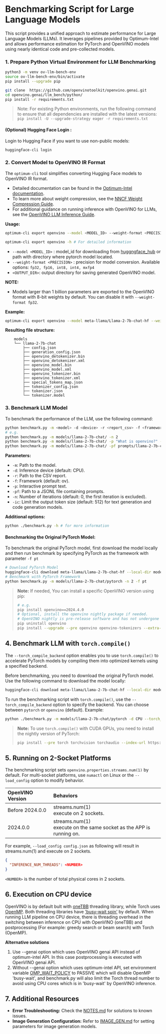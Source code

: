 # Benchmarking Script for Large Language Models

This script provides a unified approach to estimate performance for Large Language Models (LLMs). It leverages pipelines provided by Optimum-Intel and allows performance estimation for PyTorch and OpenVINO models using nearly identical code and pre-collected models.


### 1. Prepare Python Virtual Environment for LLM Benchmarking
   
``` bash
python3 -m venv ov-llm-bench-env
source ov-llm-bench-env/bin/activate
pip install --upgrade pip

git clone  https://github.com/openvinotoolkit/openvino.genai.git
cd openvino.genai/llm_bench/python/
pip install -r requirements.txt  
```

> Note:
> For existing Python environments, run the following command to ensure that all dependencies are installed with the latest versions:  
> `pip install -U --upgrade-strategy eager -r requirements.txt`

#### (Optional) Hugging Face Login :

Login to Hugging Face if you want to use non-public models:

```bash
huggingface-cli login
```

### 2. Convert Model to OpenVINO IR Format
   
The `optimum-cli` tool simplifies converting Hugging Face models to OpenVINO IR format. 
- Detailed documentation can be found in the [Optimum-Intel documentation](https://huggingface.co/docs/optimum/main/en/intel/openvino/export). 
- To learn more about weight compression, see the [NNCF Weight Compression Guide](https://docs.openvino.ai/2024/openvino-workflow/model-optimization-guide/weight-compression.html).
- For additional guidance on running inference with OpenVINO for LLMs, see the [OpenVINO LLM Inference Guide](https://docs.openvino.ai/2024/learn-openvino/llm_inference_guide.html).

**Usage:**

```bash
optimum-cli export openvino --model <MODEL_ID> --weight-format <PRECISION> <OUTPUT_DIR>

optimum-cli export openvino -h # For detailed information
```

* `--model <MODEL_ID>` : model_id for downloading from [huggngface_hub](https://huggingface.co/models) or path with directory where pytorch model located. 
* `--weight-format <PRECISION>` : precision for model conversion. Available options: `fp32, fp16, int8, int4, mxfp4`
* `<OUTPUT_DIR>`: output directory for saving generated OpenVINO model.

**NOTE:** 
- Models larger than 1 billion parameters are exported to the OpenVINO format with 8-bit weights by default. You can disable it with `--weight-format fp32`.

**Example:**
```bash
optimum-cli export openvino --model meta-llama/Llama-2-7b-chat-hf --weight-format fp16 models/llama-2-7b-chat
```
**Resulting file structure:**

```console
    models
    └── llama-2-7b-chat
        ├── config.json
        ├── generation_config.json
        ├── openvino_detokenizer.bin
        ├── openvino_detokenizer.xml
        ├── openvino_model.bin
        ├── openvino_model.xml
        ├── openvino_tokenizer.bin
        ├── openvino_tokenizer.xml
        ├── special_tokens_map.json
        ├── tokenizer_config.json
        ├── tokenizer.json
        └── tokenizer.model
```

### 3. Benchmark LLM Model

To benchmark the performance of the LLM, use the following command:

``` bash
python benchmark.py -m <model> -d <device> -r <report_csv> -f <framework> -p <prompt text> -n <num_iters>
# e.g.
python benchmark.py -m models/llama-2-7b-chat/ -n 2
python benchmark.py -m models/llama-2-7b-chat/ -p "What is openvino?" -n 2
python benchmark.py -m models/llama-2-7b-chat/ -pf prompts/llama-2-7b-chat_l.jsonl -n 2
```

**Parameters:**
- `-m`: Path to the model.
- `-d`: Inference device (default: CPU).
- `-r`: Path to the CSV report.
- `-f`: Framework (default: ov).
- `-p`: Interactive prompt text.
- `-pf`: Path to a JSONL file containing prompts.
- `-n`: Number of iterations (default: 0, the first iteration is excluded).
- `-ic`: Limit the output token size (default: 512) for text generation and code generation models.

**Additional options:**
``` bash
python ./benchmark.py -h # for more information
```

#### Benchmarking the Original PyTorch Model:
To benchmark the original PyTorch model, first download the model locally and then run benchmark by specifying PyTorch as the framework with parameter `-f pt`

```bash
# Download PyTorch Model
huggingface-cli download meta-llama/Llama-2-7b-chat-hf --local-dir models/llama-2-7b-chat/pytorch
# Benchmark with PyTorch Framework
python benchmark.py -m models/llama-2-7b-chat/pytorch -n 2 -f pt
```

> **Note:** If needed, You can install a specific OpenVINO version using pip:
> ``` bash
> # e.g. 
> pip install openvino==2024.4.0
> # Optional, install the openvino nightly package if needed.
> # OpenVINO nightly is pre-release software and has not undergone full release validation or qualification. 
> pip uninstall openvino
> pip install --upgrade --pre openvino openvino-tokenizers --extra-index-url https://storage.openvinotoolkit.org/simple/wheels/nightly
> ```

## 4. Benchmark LLM with `torch.compile()`

The `--torch_compile_backend` option enables you to use `torch.compile()` to accelerate PyTorch models by compiling them into optimized kernels using a specified backend.

Before benchmarking, you need to download the original PyTorch model. Use the following command to download the model locally:

```bash
huggingface-cli download meta-llama/Llama-2-7b-chat-hf --local-dir models/llama-2-7b-chat/pytorch
```

To run the benchmarking script with `torch.compile()`, use the `--torch_compile_backend` option to specify the backend. You can choose between `pytorch` or `openvino` (default). Example:

```bash
python ./benchmark.py -m models/llama-2-7b-chat/pytorch -d CPU --torch_compile_backend openvino
```

> **Note:** To use `torch.compile()` with CUDA GPUs, you need to install the nightly version of PyTorch:
>
> ```bash
> pip install --pre torch torchvision torchaudio --index-url https://download.pytorch.org/whl/nightly/cu118
> ```


## 5. Running on 2-Socket Platforms

The benchmarking script sets `openvino.properties.streams.num(1)` by default. For multi-socket platforms, use `numactl` on Linux or the `--load_config` option to modify behavior.

| OpenVINO Version    | Behaviors                                       |
|:--------------------|:------------------------------------------------|
| Before 2024.0.0     | streams.num(1) <br>execute on 2 sockets.        |
| 2024.0.0            | streams.num(1) <br>execute on the same socket as the APP is running on. |

For example, `--load_config config.json` as following will result in streams.num(1) and execute on 2 sockets.
```json
{
  "INFERENCE_NUM_THREADS": <NUMBER>
} 
``` 
`<NUMBER>` is the number of total physical cores in 2 sockets.

## 6. Execution on CPU device

OpenVINO is by default bult with [oneTBB](https://github.com/oneapi-src/oneTBB/) threading library, while Torch uses [OpenMP](https://www.openmp.org/). Both threading libraries have ['busy-wait spin'](https://gcc.gnu.org/onlinedocs/libgomp/GOMP_005fSPINCOUNT.html) by default. When running LLM pipeline on CPU device, there is threading overhead in the switching between inference on CPU with OpenVINO (oneTBB) and postprocessing (For example: greedy search or beam search) with Torch (OpenMP).

**Alternative solutions**
1. Use --genai option which uses OpenVINO genai API instead of optimum-intel API. In this case postprocessing is executed with OpenVINO genai API.
2. Without --genai option which uses optimum-intel API, set environment variable [OMP_WAIT_POLICY](https://gcc.gnu.org/onlinedocs/libgomp/OMP_005fWAIT_005fPOLICY.html) to PASSIVE which will disable OpenMP 'busy-wait', and benchmark.py will also limit the Torch thread number to avoid using CPU cores which is in 'busy-wait' by OpenVINO inference.

## 7. Additional Resources

- **Error Troubleshooting:** Check the [NOTES.md](./doc/NOTES.md) for solutions to known issues.
- **Image Generation Configuration:** Refer to [IMAGE_GEN.md](./doc/IMAGE_GEN.md) for setting parameters for image generation models.
